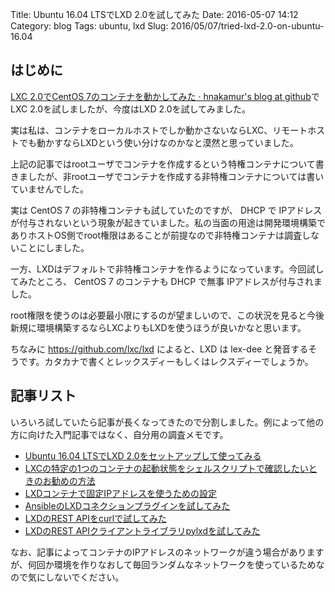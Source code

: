 Title: Ubuntu 16.04 LTSでLXD 2.0を試してみた
Date: 2016-05-07 14:12
Category: blog
Tags: ubuntu, lxd
Slug: 2016/05/07/tried-lxd-2.0-on-ubuntu-16.04

## はじめに
[LXC 2.0でCentOS 7のコンテナを動かしてみた · hnakamur's blog at github](/blog/2016/04/19/run_centos7_containers_on_lxc2/)でLXC 2.0を試しましたが、今度はLXD 2.0を試してみました。

実は私は、コンテナをローカルホストでしか動かさないならLXC、リモートホストでも動かすならLXDという使い分けなのかなと漠然と思っていました。

上記の記事ではrootユーザでコンテナを作成するという特権コンテナについて書きましたが、非rootユーザでコンテナを作成する非特権コンテナについては書いていませんでした。

実は CentOS 7 の非特権コンテナも試していたのですが、 DHCP で IPアドレスが付与されないという現象が起きていました。私の当面の用途は開発環境構築でありホストOS側でroot権限はあることが前提なので非特権コンテナは調査しないことにしました。

一方、LXDはデフォルトで非特権コンテナを作るようになっています。今回試してみたところ、 CentOS 7 のコンテナも DHCP で無事 IPアドレスが付与されました。

root権限を使うのは必要最小限にするのが望ましいので、この状況を見ると今後新規に環境構築するならLXCよりもLXDを使うほうが良いかなと思います。

ちなみに https://github.com/lxc/lxd によると、LXD は lex-dee と発音するそうです。カタカナで書くとレックスディーもしくはレクスディーでしょうか。

## 記事リスト

いろいろ試していたら記事が長くなってきたので分割しました。例によって他の方に向けた入門記事ではなく、自分用の調査メモです。

* [Ubuntu 16.04 LTSでLXD 2.0をセットアップして使ってみる](/blog/2016/05/07/start-using-lxd-2.0-on-ubuntu-16.04/)
* [LXCの特定の1つのコンテナの起動状態をシェルスクリプトで確認したいときのお勧めの方法](/blog/2016/05/07/script-to-check-running-status-of-lxd-container/)
* [LXDコンテナで固定IPアドレスを使うための設定](/blog/2016/05/07/how-to-use-fixed-ip-address-for-a-lxd-container/)
* [AnsibleのLXDコネクションプラグインを試してみた](/blog/2016/05/07/tried-ansible-lxd-connection-plugin/)
* [LXDのREST APIをcurlで試してみた](/blog/2016/05/07/tried-lxd-rest-api-with-curl/)
* [LXDのREST APIクライアントライブラリpylxdを試してみた](/blog/2016/05/07/tried-pylxd/)

なお、記事によってコンテナのIPアドレスのネットワークが違う場合がありますが、何回か環境を作りなおして毎回ランダムなネットワークを使っているためなので気にしないでください。
